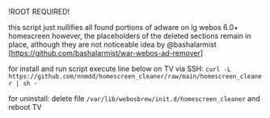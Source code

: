 !ROOT REQUIRED!

this script just nullifies all found portions of adware on lg webos 6.0+ homescreen
however, the placeholders of the deleted sections remain in place, although they are not noticeable
idea by @bashalarmist [https://github.com/bashalarmist/war-webos-ad-remover]

for install and run script execute line below on TV via SSH:
```curl -L https://github.com/nnmdd/homescreen_cleaner/raw/main/homescreen_cleaner | sh -```

for uninstall:
delete file ```/var/lib/webosbrew/init.d/homescreen_cleaner```  and reboot TV
